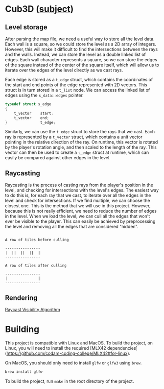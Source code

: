 
# Cub3D ([subject](en.subject.cub3d.pdf))

## Level storage

After parsing the map file, we need a useful way to store all the level data.
Each wall is a square, so we could store the level as a 2D array of integers.
However, this will make it difficult to find the intersections between the rays
and the walls. Instead, we can store the level as a double linked list of edges.
Each wall character represents a square, so we can store the edges of the square
instead of the center of the square itself, which will allow us to iterate over
the edges of the level directly as we cast rays.

Each edge is stored as a `t_edge` struct, which contains the coordinates of the
start and end points of the edge represented with 2D vectors. This struct is in turn stored in a `t_list` node.
We can access the linked list of edges using the `s_data::edges` pointer.

```c
typedef struct s_edge
{
    t_vector    start;
    t_vector    end;
}               t_edge;
```

Similarly, we can use the `t_edge` struct to store the rays that we cast. Each
ray is represented by a `t_vector` struct, which contains a unit vector pointing in the
relative direction of the ray. On runtime, this vector is rotated by the player's
rotation angle, and then scaled to the length of the ray. This vector can then be used
to create a `t_edge` struct at runtime, which can easily be compared against other edges
in the level.

## Raycasting

Raycasting is the process of casting rays from the player's position in the level, and
checking for intersections with the level's edges. The easiest way to do this is, for each
ray that we cast, to iterate over all the edges in the level and check for intersections. If we
find multiple, we can choose the closest one. This is the method that we will use in this project.
However, because this is not really efficient, we need to reduce the number of edges in the level.
When we load the level, we can cull all the edges that won't ever be visible to the player. This 
can easily be achieved by preprocessing the level and removing all the edges that are considered "hidden".

```

A row of tiles before culling

----------------
|  ||  ||  ||  |
----------------

A row of tiles after culling

----------------
|              |
----------------

```

## Rendering

[Raycast Visibility Algorithm](https://lodev.org/cgtutor/raycasting.html#RayCastingVisibilityAlgorithm)

# Building

This project is compatible with Linux and MacOS. To build the project, on 
Linux, you will need to install the required [MLX42 dependencies]
(https://github.com/codam-coding-college/MLX42#for-linux).

On MacOS, you should only need to install `glfw` or `glfw3` using `brew`.

```bash
brew install glfw
```

To build the project, run `make` in the root directory of the project.
